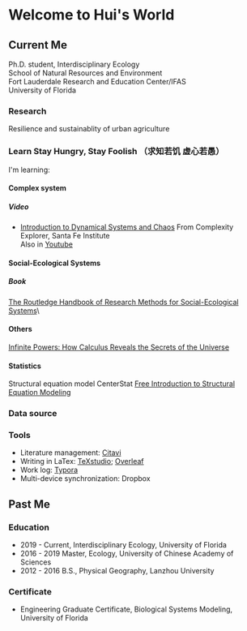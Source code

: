 # Welcome to Hui's World

## Current Me
Ph.D. student, Interdisciplinary Ecology\
School of Natural Resources and Environment\
Fort Lauderdale Research and Education Center/IFAS\
University of Florida

### Research
Resilience and sustainablity of urban agriculture


### Learn Stay Hungry, Stay Foolish （求知若饥 虚心若愚）
I'm learning:
#### Complex system

##### Video
- [Introduction to Dynamical Systems and Chaos](https://www.complexityexplorer.org/courses/120-introduction-to-dynamical-systems-and-chaos)
  From Complexity Explorer, Santa Fe Institute\
  Also in [Youtube](https://www.youtube.com/playlist?list=PLF0b3ThojznQwpDEClMZmHssMsuPnQxZT)
  
#### Social-Ecological Systems
##### Book
[The Routledge Handbook of Research Methods for Social-Ecological Systems](https://www.routledge.com/The-Routledge-Handbook-of-Research-Methods-for-Social-Ecological-Systems/Biggs-Vos-Preiser-Clements-Maciejewski-Schluter/p/book/9780367898403)\

#### Others
[Infinite Powers: How Calculus Reveals the Secrets of the Universe](https://www.amazon.com/gp/product/B07FKF9DVJ/ref=ppx_yo_dt_b_d_asin_title_o06?ie=UTF8&psc=1)

#### Statistics
Structural equation model
CenterStat [Free Introduction to Structural Equation Modeling](https://centerstat.org/introduction-to-structural-equation-modeling-async/) 


### Data source


### Tools
- Literature management: [Citavi](https://www.citavi.com/en)
- Writing in LaTex: [TeXstudio](https://www.texstudio.org/); [Overleaf](https://www.overleaf.com/project)
- Work log: [Typora](https://typora.io/)
- Multi-device synchronization: Dropbox

## Past Me
### Education
- 2019 - Current, Interdisciplinary Ecology, University of Florida
- 2016 - 2019 Master, Ecology, University of Chinese Academy of Sciences
- 2012 - 2016 B.S., Physical Geography, Lanzhou University 

### Certificate
- Engineering Graduate Certificate, Biological Systems Modeling, University of Florida

<!-- 
## Tips

```markdown
Syntax highlighted code block

# Header 1
## Header 2
### Header 3

- Bulleted
- List

1. Numbered
2. List

**Bold** and _Italic_ and `Code` text

[Link](url) and ![Image](src)
```

For more details see [GitHub Flavored Markdown](https://guides.github.com/features/mastering-markdown/).

### Jekyll Themes

Your Pages site will use the layout and styles from the Jekyll theme you have selected in your [repository settings](https://github.com/huizhao0804z/huizhao0804z.github.io/settings/pages). The name of this theme is saved in the Jekyll `_config.yml` configuration file.

### Support or Contact

Having trouble with Pages? Check out our [documentation](https://docs.github.com/categories/github-pages-basics/) or [contact support](https://support.github.com/contact) and we’ll help you sort it out.
 -->
